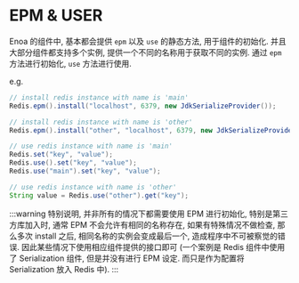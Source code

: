 
# EPM & USER

Enoa 的组件中, 基本都会提供 `epm` 以及 `use` 的静态方法, 用于组件的初始化. 并且大部分组件都支持多个实例, 提供一个不同的名称用于获取不同的实例. 通过 `epm` 方法进行初始化, `use` 方法进行使用.

e.g.

```java
// install redis instance with name is 'main'
Redis.epm().install("localhost", 6379, new JdkSerializeProvider());

// install redis instance with name is 'other'
Redis.epm().install("other", "localhost", 6379, new JdkSerializeProvider());

// use redis instance with name is 'main'
Redis.set("key", "value");
Redis.use().set("key", "value");
Redis.use("main").set("key", "value");

// use redis instance with name is 'other'
String value = Redis.use("other").get("key");
```

:::warning
特别说明, 并非所有的情况下都需要使用 EPM 进行初始化, 特别是第三方库加入时, 通常 EPM 不会允许有相同的名称存在, 如果有特殊情况不做检查, 那么多次 install 之后, 相同名称的实例会变成最后一个, 造成程序中不可被察觉的错误.
因此某些情况下使用相应组件提供的接口即可 (一个案例是 Redis 组件中使用了 Serialization 组件, 但是并没有进行 EPM 设定. 而只是作为配置将 Serialization 放入 Redis 中).
:::

